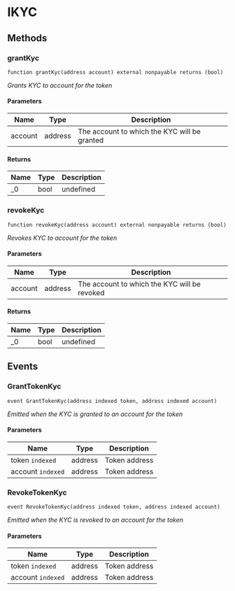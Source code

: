 # IKYC









## Methods

### grantKyc

```solidity
function grantKyc(address account) external nonpayable returns (bool)
```



*Grants KYC to account for the token*

#### Parameters

| Name | Type | Description |
|---|---|---|
| account | address | The account to which the KYC will be granted |

#### Returns

| Name | Type | Description |
|---|---|---|
| _0 | bool | undefined |

### revokeKyc

```solidity
function revokeKyc(address account) external nonpayable returns (bool)
```



*Revokes KYC to account for the token*

#### Parameters

| Name | Type | Description |
|---|---|---|
| account | address | The account to which the KYC will be revoked |

#### Returns

| Name | Type | Description |
|---|---|---|
| _0 | bool | undefined |



## Events

### GrantTokenKyc

```solidity
event GrantTokenKyc(address indexed token, address indexed account)
```



*Emitted when the KYC is granted to an account for the token*

#### Parameters

| Name | Type | Description |
|---|---|---|
| token `indexed` | address | Token address |
| account `indexed` | address | Token address |

### RevokeTokenKyc

```solidity
event RevokeTokenKyc(address indexed token, address indexed account)
```



*Emitted when the KYC is revoked to an account for the token*

#### Parameters

| Name | Type | Description |
|---|---|---|
| token `indexed` | address | Token address |
| account `indexed` | address | Token address |



